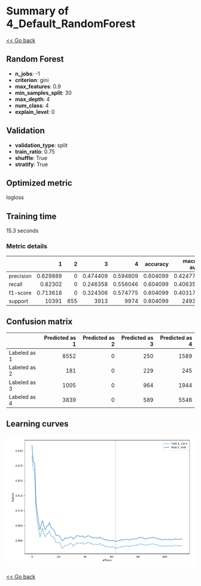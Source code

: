 # Summary of 4_Default_RandomForest

[<< Go back](../README.md)


## Random Forest
- **n_jobs**: -1
- **criterion**: gini
- **max_features**: 0.9
- **min_samples_split**: 30
- **max_depth**: 4
- **num_class**: 4
- **explain_level**: 0

## Validation
 - **validation_type**: split
 - **train_ratio**: 0.75
 - **shuffle**: True
 - **stratify**: True

## Optimized metric
logloss

## Training time

15.3 seconds

### Metric details
|           |            1 |   2 |           3 |           4 |   accuracy |    macro avg |   weighted avg |   logloss |
|:----------|-------------:|----:|------------:|------------:|-----------:|-------------:|---------------:|----------:|
| precision |     0.629889 |   0 |    0.474409 |    0.594809 |   0.604099 |     0.424777 |       0.574907 |  0.899588 |
| recall    |     0.82302  |   0 |    0.246358 |    0.556046 |   0.604099 |     0.406356 |       0.604099 |  0.899588 |
| f1-score  |     0.713618 |   0 |    0.324306 |    0.574775 |   0.604099 |     0.403175 |       0.57823  |  0.899588 |
| support   | 10391        | 655 | 3913        | 9974        |   0.604099 | 24933        |   24933        |  0.899588 |


## Confusion matrix
|              |   Predicted as 1 |   Predicted as 2 |   Predicted as 3 |   Predicted as 4 |
|:-------------|-----------------:|-----------------:|-----------------:|-----------------:|
| Labeled as 1 |             8552 |                0 |              250 |             1589 |
| Labeled as 2 |              181 |                0 |              229 |              245 |
| Labeled as 3 |             1005 |                0 |              964 |             1944 |
| Labeled as 4 |             3839 |                0 |              589 |             5546 |

## Learning curves
![Learning curves](learning_curves.png)

[<< Go back](../README.md)
